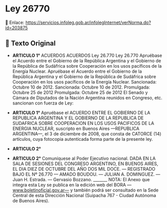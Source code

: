 # Ley 26770
🔗 Enlace: https://servicios.infoleg.gob.ar/infolegInternet/verNorma.do?id=203875


## 📜 Texto Original

- **ARTICULO 1°**
   ACUERDOS ACUERDOS Ley 26.770 Ley 26.770 Apruébase el Acuerdo entre el Gobierno de la República Argentina y el Gobierno de la República de Sudáfrica sobre Cooperación en los usos pacíficos de la Energía Nuclear. Apruébase el Acuerdo entre el Gobierno de la República Argentina y el Gobierno de la República de Sudáfrica sobre Cooperación en los usos pacíficos de la Energía Nuclear. Sancionada: Octubre 10 de 2012. Sancionada: Octubre 10 de 2012. Promulgada: Octubre 25 de 2012 Promulgada: Octubre 25 de 2012 El Senado y Cámara de Diputados de la Nación Argentina reunidos en Congreso, etc. sancionan con fuerza de Ley:

- **ARTICULO 1°**
   Apruébase el ACUERDO ENTRE EL GOBIERNO DE LA REPUBLICA ARGENTINA Y EL GOBIERNO DE LA REPUBLICA DE SUDAFRICA SOBRE COOPERACION EN LOS USOS PACIFICOS DE LA ENERGIA NUCLEAR, suscripto en Buenos Aires —REPUBLICA ARGENTINA—, el 3 de diciembre de 2008, que consta de CATORCE (14) artículos, cuya fotocopia autenticada forma parte de la presente ley.

- **ARTICULO 2°**
   

- **ARTICULO 2°**
   Comuníquese al Poder Ejecutivo nacional. DADA EN LA SALA DE SESIONES DEL CONGRESO ARGENTINO, EN BUENOS AIRES, EL DIA DIEZ DE OCTUBRE DEL AÑO DOS MIL DOCE. — REGISTRADO BAJO EL Nº 26.770 — AMADO BOUDOU. — JULIAN A. DOMINGUEZ. — Juan H. Estrada. — Gervasio Bozzano. _______ NOTA: El Anexo que integra esta Ley se publica en la edición web del BORA —www.boletinoficial.gov.ar— y también podrá ser consultado en la Sede Central de esta Dirección Nacional (Suipacha 767 - Ciudad Autónoma de Buenos Aires).
